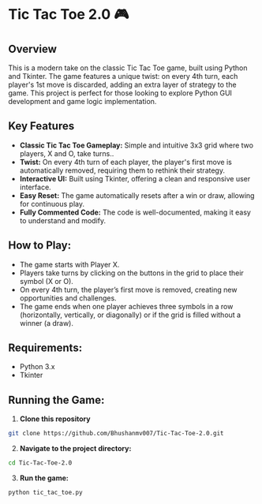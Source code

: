 # Tic Tac Toe 2.0 🎮 
## Overview
This is a modern take on the classic Tic Tac Toe game, built using Python and Tkinter. The game features a unique twist: on every 4th turn, each player's 1st move is discarded, adding an extra layer of strategy to the game. This project is perfect for those looking to explore Python GUI development and game logic implementation.

## Key Features
* **Classic Tic Tac Toe Gameplay:** Simple and intuitive 3x3 grid where two players, X and O, take turns..
* **Twist:** On every 4th turn of each player, the player's first move is automatically removed, requiring them to rethink their strategy.
* **Interactive UI:** Built using Tkinter, offering a clean and responsive user interface.
* **Easy Reset:** The game automatically resets after a win or draw, allowing for continuous play.
* **Fully Commented Code:** The code is well-documented, making it easy to understand and modify.

## How to Play:
* The game starts with Player X.
* Players take turns by clicking on the buttons in the grid to place their symbol (X or O).
* On every 4th turn, the player’s first move is removed, creating new opportunities and challenges.
* The game ends when one player achieves three symbols in a row (horizontally, vertically, or diagonally) or if the grid is filled without a winner (a draw).

## Requirements:
* Python 3.x
* Tkinter 

## Running the Game:

1. **Clone this repository**
``` bash
git clone https://github.com/Bhushanmv007/Tic-Tac-Toe-2.0.git
```
2. **Navigate to the project directory:**
``` bash
cd Tic-Tac-Toe-2.0
```
3. **Run the game:**
```bash 
python tic_tac_toe.py
```
